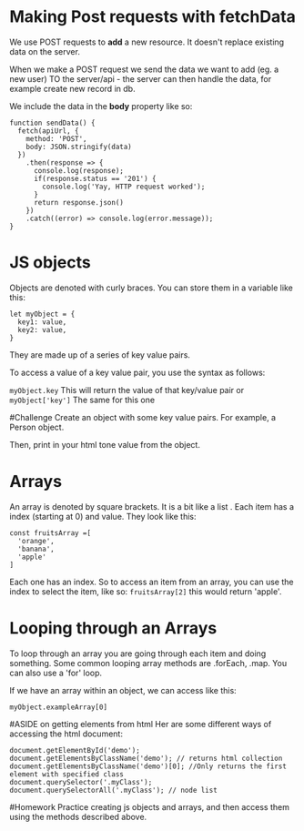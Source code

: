 # Making Post requests with fetchData

We use POST requests to **add** a new resource. It doesn't replace existing data on the server.

When we make a POST request we send the data we want to add (eg. a new user) TO the server/api - the server can then handle the data, for example create new record in db.

We include the data in the **body** property like so:

```
function sendData() {
  fetch(apiUrl, {
    method: 'POST',
    body: JSON.stringify(data)
  })
    .then(response => {
      console.log(response);
      if(response.status == '201') {
        console.log('Yay, HTTP request worked');
      }
      return response.json()
    })
    .catch((error) => console.log(error.message));
}

```

# JS objects

Objects are denoted with curly braces. You can store them in a variable like this:
```
let myObject = {
  key1: value,
  key2: value,
}
```
They are made up of a series of key value pairs.

To access a value of a key value pair, you use the syntax as follows:

`myObject.key`  This will return the value of that key/value pair
or
`myObject['key']`  The same for this one

#Challenge
Create an object with some key value pairs. For example, a Person object.

Then, print in your html tone value from the object.


# Arrays

An array is denoted by square brackets. It is a bit like a list . Each item has a index (starting at 0) and value. They look like this:
```
const fruitsArray =[
  'orange',  
  'banana',
  'apple'
]
```
Each one has an index. So to access an item from an array, you can use the index to select the item, like so:
`fruitsArray[2]` this would return 'apple'.

# Looping through an Arrays
To loop through an array you are going through each item and doing something.
Some common looping array methods are .forEach, .map. You can also use a 'for' loop.

If we have an array within an object, we can access like this:

```
myObject.exampleArray[0]
```

#ASIDE on getting elements from html
Her are some different ways of accessing the html document:
```
document.getElementById('demo');
document.getElementsByClassName('demo'); // returns html collection
document.getElementsByClassName('demo')[0]; //Only returns the first element with specified class
document.querySelector('.myClass');
document.querySelectorAll('.myClass'); // node list
```

#Homework
Practice creating js objects and arrays, and then access them using the methods described above.
